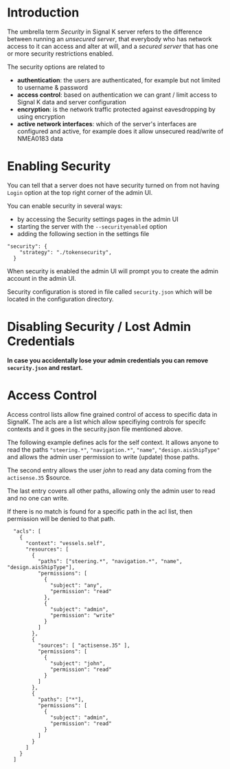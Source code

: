 Introduction
========

The umbrella term *Security* in Signal K server refers to the difference between running an *unsecured server*, that everybody who has network access to it can access and alter at will, and a *secured server* that has one or more security restrictions enabled.

The security options are related to
* **authentication**: the users are authenticated, for example but not limited to username & password
* **access control**: based on authentication we can grant / limit access to Signal K data and server configuration
* **encryption**: is the network traffic protected against eavesdropping by using encryption
* **active network interfaces**: which of the server's interfaces are configured and active, for example does it allow unsecured read/write of NMEA0183 data

Enabling Security
=======

You can tell that a server does not have security turned on from not having `Login` option at the top right corner of the admin UI.

You can enable security in several ways:
- by accessing the Security settings pages in the admin UI
- starting the server with the `--securityenabled` option
- adding the following section in the settings file

```
"security": {
    "strategy": "./tokensecurity",
  }
```

When security is enabled the admin UI will prompt you to create the admin account in the admin UI.

Security configuration is stored in file called `security.json` which will be located in the configuration directory.

Disabling Security / Lost Admin Credentials
==========

**In case you accidentally lose your admin credentials you can remove `security.json` and restart.**

Access Control
====

Access control lists allow fine grained control of access to specific data in SignalK. The acls are a list which allow specifiying controls for specifc contexts and it goes in the security.json file mentioned above.

The following example defines acls for the self context. It allows anyone to read the paths `"steering.*"`, `"navigation.*"`, `"name"`, `"design.aisShipType"` and allows the admin user permission to write (update) those paths. 

The second entry allows the user _john_ to read any data coming from the `actisense.35` $source.

The last entry covers all other paths, allowing only the admin user to read and no one can write.

If there is no match is found for a specific path in the acl list, then permission will be denied to that path.

```
  "acls": [
    {
      "context": "vessels.self",
      "resources": [
        {
          "paths": ["steering.*", "navigation.*", "name", "design.aisShipType"],
          "permissions": [
            {
              "subject": "any",
              "permission": "read"
            },
            {
              "subject": "admin",
              "permission": "write"
            }
          ]
        },
        {
          "sources": [ "actisense.35" ],
          "permissions": [
            {
              "subject": "john",
              "permission": "read"
            }
          ]
        },
        {
          "paths": ["*"],
          "permissions": [
            {
              "subject": "admin",
              "permission": "read"
            }
          ]
        }
      ]
    }
  ]
  ```
